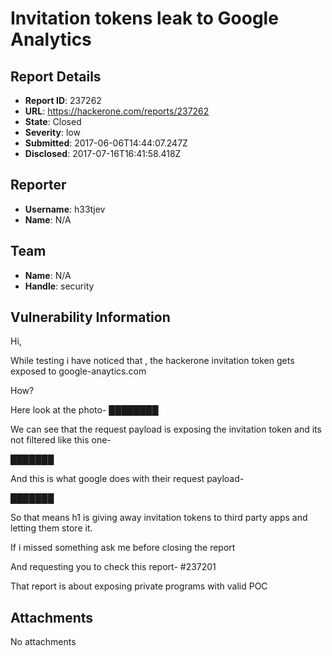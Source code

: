 # Invitation tokens leak to Google Analytics

## Report Details
- **Report ID**: 237262
- **URL**: https://hackerone.com/reports/237262
- **State**: Closed
- **Severity**: low
- **Submitted**: 2017-06-06T14:44:07.247Z
- **Disclosed**: 2017-07-16T16:41:58.418Z

## Reporter
- **Username**: h33tjev
- **Name**: N/A

## Team
- **Name**: N/A
- **Handle**: security

## Vulnerability Information
Hi,

While testing i have noticed that , the hackerone invitation token gets exposed to google-anaytics.com

How?

Here look at the photo-
████████

We can see that the request payload is exposing the invitation token and its not filtered like this one-

███████

And this is what google does with their request payload-

███████

So that means h1 is giving away invitation tokens to third party apps and letting them store it.

If i missed something ask me before closing the report

And requesting you to check this report- #237201

That report is about exposing private programs with valid POC

## Attachments
No attachments
